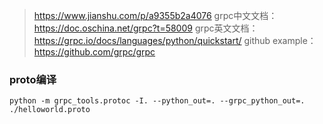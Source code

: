 >https://www.jianshu.com/p/a9355b2a4076
>grpc中文文档：https://doc.oschina.net/grpc?t=58009
>grpc英文文档：https://grpc.io/docs/languages/python/quickstart/
>github example：https://github.com/grpc/grpc

### proto编译
```
python -m grpc_tools.protoc -I. --python_out=. --grpc_python_out=. ./helloworld.proto
```